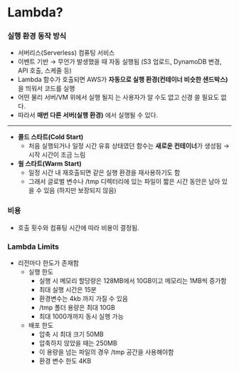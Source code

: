 # Lambda?

### 실행 환경 동작 방식

- 서버리스(Serverless) 컴퓨팅 서비스
- 이벤트 기반 → 무언가 발생했을 때 자동 실행됨 (S3 업로드, DynamoDB 변경, API 호출, 스케줄 등)
- Lambda 함수가 호출되면 AWS가 **자동으로 실행 환경(컨테이너 비슷한 샌드박스)** 을 띄워서 코드를 실행
- 어떤 물리 서버/VM 위에서 실행 될지 는 사용자가 알 수도 없고 신경 쓸 필요도 없다.
- 따라서 **매번 다른 서버(실행 환경)** 에서 실행될 수 있다.

---

- **콜드 스타트(Cold Start)**
    - 처음 실행되거나 일정 시간 유휴 상태였던 함수는 **새로운 컨테이너**가 생성됨 → 시작 시간이 조금 느림
- **웜 스타트(Warm Start)**
    - 일정 시간 내 재호출되면 같은 실행 환경을 재사용하기도 함
    - 그래서 글로벌 변수나 /tmp 디렉터리에 있는 파일이 짧은 시간 동안은 남아 있을 수 있음 (하지만 보장되지 않음)

### 비용

- 호출 횟수와 컴퓨팅 시간에 따라 비용이 결정됨.

### Lambda Limits

- 리전마다 한도가 존재함
    - 실행 한도
        - 실행 시 메모리 할당량은 128MB에서 10GB이고 메모리는 1MB씩 증가함
        - 최대 실행 시간은 15분
        - 환경변수는 4kb 까지 가질 수 있음
        - /tmp 폴더 용량은 최대 10GB
        - 최대 1000개까지 동시 실행 가능
    - 배포 한도
        - 압축 시 최대 크기 50MB
        - 압축하지 않았을 때는 250MB
        - 이 용량을 넘는 파일의 경우 /tmp 공간을  사용해야함
        - 환경 변수 한도 4KB
